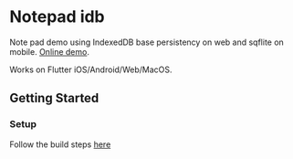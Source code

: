 # Notepad idb

Note pad demo using IndexedDB base persistency on web and sqflite on mobile. [Online demo](https://alextekartik.github.io/flutter_app_example/notepad/).

Works on Flutter iOS/Android/Web/MacOS.

## Getting Started

### Setup

Follow the build steps [here](../README.md#setup)

